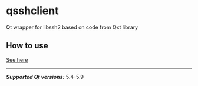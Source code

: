 # qsshclient
Qt wrapper for libssh2 based on code from Qxt library

## How to use
[See here](https://github.com/uglide/qredisclient/blob/master/src/qredisclient/transporters/sshtransporter.cpp)

---
***Supported Qt versions:*** 5.4-5.9
